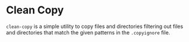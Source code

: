 # Clean Copy

`clean-copy` is a simple utility to copy files and directories filtering out files and directories that match the given patterns in the `.copyignore` file.